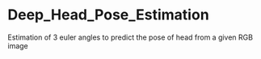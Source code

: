 # Deep_Head_Pose_Estimation
Estimation of 3 euler angles to predict the pose of head from a given RGB image
